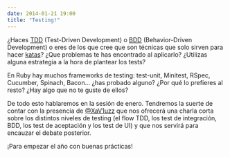 ```yaml
---
date: 2014-01-21 19:00
title: "Testing!"
---
```


¿Haces [TDD](http://en.wikipedia.org/wiki/Test_driven_development) (Test-Driven Development) o [BDD](http://en.wikipedia.org/wiki/Behavior-driven_development) (Behavior-Driven Development) o eres de los que cree que son técnicas que solo sirven para hacer [katas](http://en.wikipedia.org/wiki/Kata_%28programming%29)? ¿Que problemas te has encontrado al aplicarlo? ¿Utilizas alguna estrategia a la hora de plantear los tests?

En Ruby hay muchos frameworks de testing: test-unit, Minitest, RSpec, Cucumber, Spinach, Bacon... ¿has probado alguno? ¿Por qué lo prefieres al resto? ¿Hay algo que no te guste de ellos?

De todo esto hablaremos en la sesión de enero. Tendremos la suerte de contar con la presencia de [@XaV1uzz](http://twitter.com/XaV1uzz) que nos ofrecerá una charla corta sobre los distintos niveles de testing (el flow TDD, los test de integración, BDD, los test de aceptación y los test de UI) y que nos servirá para encauzar el debate posterior.

¡Para empezar el año con buenas prácticas!
